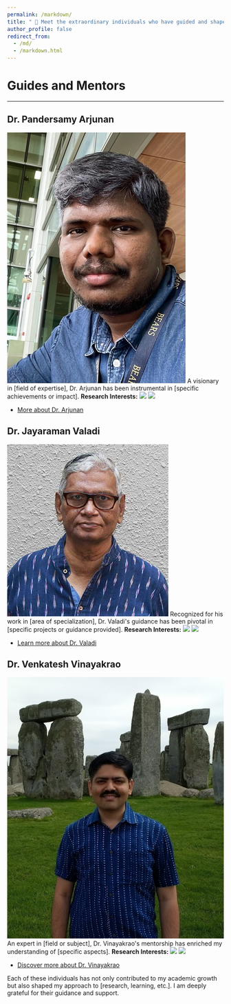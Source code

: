 ```yaml
---
permalink: /markdown/
title: " 🌟 Meet the extraordinary individuals who have guided and shaped my academic and professional journey."
author_profile: false
redirect_from: 
  - /md/
  - /markdown.html
---
```



# Guides and Mentors
---

## Dr. Pandersamy Arjunan
![Dr. Pandersamy Arjunan](/images/samy_sir.jpg)
A visionary in [field of expertise], Dr. Arjunan has been instrumental in [specific achievements or impact].
**Research Interests:** 
[![](https://img.shields.io/badge/-Computational_Biology-blue)](https://www.samy101.com/research#ComputationalBiology)
[![](https://img.shields.io/badge/-AI_in_Healthcare-green)](https://www.samy101.com/research#AIHealthcare)
- [More about Dr. Arjunan](https://www.samy101.com/)

## Dr. Jayaraman Valadi
![Dr. Jayaraman Valadi](/images/jayaraman-vk.jpg)
Recognized for his work in [area of specialization], Dr. Valadi's guidance has been pivotal in [specific projects or guidance provided].
**Research Interests:** 
[![](https://img.shields.io/badge/-Sustainable_Energy-red)](https://www.flame.edu.in/faculty/jayaraman-v-k#SustainableEnergy)
[![](https://img.shields.io/badge/-Advanced_Material_Science-blueviolet)](https://www.flame.edu.in/faculty/jayaraman-v-k#AdvancedMaterialScience)
- [Learn more about Dr. Valadi](https://www.flame.edu.in/faculty/jayaraman-v-k)

## Dr. Venkatesh Vinayakrao
![Dr. Venkatesh Vinayakrao](/images/vv.jpg)
An expert in [field or subject], Dr. Vinayakrao's mentorship has enriched my understanding of [specific aspects].
**Research Interests:** 
[![](https://img.shields.io/badge/-Quantum_Computing-yellow)](http://vvtesh.co.in/research#QuantumComputing)
[![](https://img.shields.io/badge/-Cryptography-orange)](http://vvtesh.co.in/research#Cryptography)
- [Discover more about Dr. Vinayakrao](http://vvtesh.co.in/)

Each of these individuals has not only contributed to my academic growth but also shaped my approach to [research, learning, etc.]. I am deeply grateful for their guidance and support.